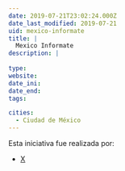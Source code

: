 ```yaml
---
date: 2019-07-21T23:02:24.000Z
date_last_modified: 2019-07-21
uid: mexico-informate
title: |
  Mexico Informate
description: |
  
type: 
website: 
date_ini: 
date_end: 
tags:

cities: 
  - Ciudad de México
---
```


Esta iniciativa fue realizada por:

- [X](/organizaciones/mexico-informate)
